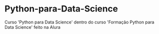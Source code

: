 # Python-para-Data-Science
 Curso 'Python para Data Science' dentro do curso 'Formação Python para Data Science' feito na Alura
